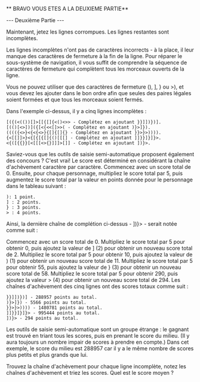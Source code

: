 ** BRAVO VOUS ETES A LA DEUXIEME PARTIE**


--- Deuxième Partie ---

Maintenant, jetez les lignes corrompues. Les lignes restantes sont incomplètes.

Les lignes incomplètes n'ont pas de caractères incorrects - à la place, il leur manque des caractères de fermeture à la fin de la ligne. Pour réparer le sous-système de navigation, il vous suffit de comprendre la séquence de caractères de fermeture qui complètent tous les morceaux ouverts de la ligne.

Vous ne pouvez utiliser que des caractères de fermeture (), ], } ou >), et vous devez les ajouter dans le bon ordre afin que seules des paires légales soient formées et que tous les morceaux soient fermés.

Dans l'exemple ci-dessus, il y a cinq lignes incomplètes :

    [({(<(())[]>[[{[]{<()<>> - Complétez en ajoutant }}]])})].
    [(()[<>])]({[<{<<[]>>( - Complétez en ajoutant )}>]}).
    (((({<>}<{<{<>}{[]{[]{} - Complétez en ajoutant }}>}>)))).
    {<[[]]>}<{[{[{[]{()[[[] - Complétez en ajoutant ]]}}]}]}>.
    <{([{{}}[<[[[<>{}]]]>[]] - Complétez en ajoutant ])}>.

Saviez-vous que les outils de saisie semi-automatique proposent également des concours ? C'est vrai! Le score est déterminé en considérant la chaîne d'achèvement caractère par caractère. Commencez avec un score total de 0. Ensuite, pour chaque personnage, multipliez le score total par 5, puis augmentez le score total par la valeur en points donnée pour le personnage dans le tableau suivant :

    ): 1 point.
    ] : 2 points.
    } : 3 points.
    > : 4 points.

Ainsi, la dernière chaîne de complétion ci-dessus - ])}> - serait notée comme suit :

Commencez avec un score total de 0.
Multipliez le score total par 5 pour obtenir 0, puis ajoutez la valeur de ] (2) pour obtenir un nouveau score total de 2.
Multipliez le score total par 5 pour obtenir 10, puis ajoutez la valeur de ) (1) pour obtenir un nouveau score total de 11.
Multipliez le score total par 5 pour obtenir 55, puis ajoutez la valeur de } (3) pour obtenir un nouveau score total de 58.
Multipliez le score total par 5 pour obtenir 290, puis ajoutez la valeur > (4) pour obtenir un nouveau score total de 294.
Les chaînes d'achèvement des cinq lignes ont des scores totaux comme suit :

    }}]])})] - 288957 points au total.
    )}>]}) - 5566 points au total.
    }}>}>)))) - 1480781 points au total.
    ]]}}]}]}> - 995444 points au total.
    ])}> - 294 points au total.

Les outils de saisie semi-automatique sont un groupe étrange : le gagnant est trouvé en triant tous les scores, puis en prenant le score du milieu. (Il y aura toujours un nombre impair de scores à prendre en compte.) Dans cet exemple, le score du milieu est 288957 car il y a le même nombre de scores plus petits et plus grands que lui.

Trouvez la chaîne d'achèvement pour chaque ligne incomplète, notez les chaînes d'achèvement et triez les scores. Quel est le score moyen ?